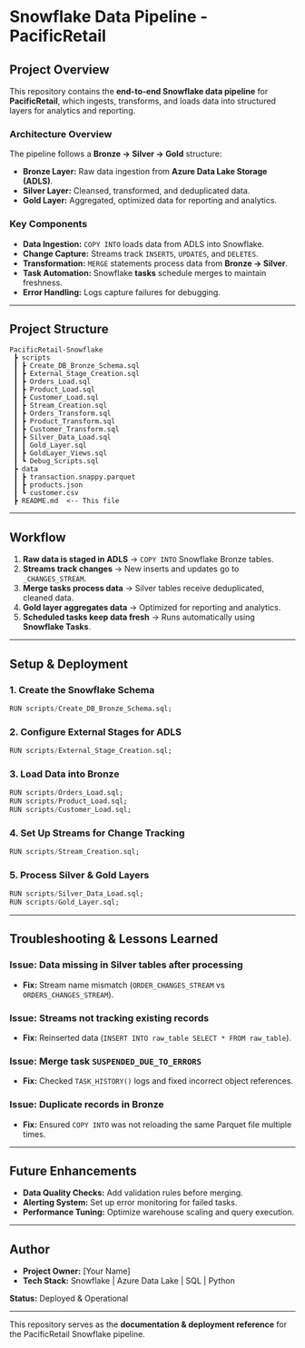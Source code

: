 # **Snowflake Data Pipeline - PacificRetail**

## **Project Overview**
This repository contains the **end-to-end Snowflake data pipeline** for **PacificRetail**, which ingests, transforms, and loads data into structured layers for analytics and reporting.

### **Architecture Overview**
The pipeline follows a **Bronze → Silver → Gold** structure:
- **Bronze Layer:** Raw data ingestion from **Azure Data Lake Storage (ADLS)**.
- **Silver Layer:** Cleansed, transformed, and deduplicated data.
- **Gold Layer:** Aggregated, optimized data for reporting and analytics.

### **Key Components**
- **Data Ingestion:** `COPY INTO` loads data from ADLS into Snowflake.
- **Change Capture:** Streams track `INSERTS`, `UPDATES`, and `DELETES`.
- **Transformation:** `MERGE` statements process data from **Bronze → Silver**.
- **Task Automation:** Snowflake **tasks** schedule merges to maintain freshness.
- **Error Handling:** Logs capture failures for debugging.

---

## **Project Structure**
```
PacificRetail-Snowflake
 ┣ scripts
 ┃ ┣ Create_DB_Bronze_Schema.sql
 ┃ ┣ External_Stage_Creation.sql
 ┃ ┣ Orders_Load.sql
 ┃ ┣ Product_Load.sql
 ┃ ┣ Customer_Load.sql
 ┃ ┣ Stream_Creation.sql
 ┃ ┣ Orders_Transform.sql
 ┃ ┣ Product_Transform.sql
 ┃ ┣ Customer_Transform.sql
 ┃ ┣ Silver_Data_Load.sql
 ┃ ┃ Gold_Layer.sql
 ┃ ┣ GoldLayer_Views.sql
 ┃ ┗ Debug_Scripts.sql
 ┣ data
 ┃ ┣ transaction.snappy.parquet
 ┃ ┣ products.json
 ┃ ┗ customer.csv
 ┣ README.md  <-- This file
```

---

## **Workflow**
1. **Raw data is staged in ADLS** → `COPY INTO` Snowflake Bronze tables.
2. **Streams track changes** → New inserts and updates go to `_CHANGES_STREAM`.
3. **Merge tasks process data** → Silver tables receive deduplicated, cleaned data.
4. **Gold layer aggregates data** → Optimized for reporting and analytics.
5. **Scheduled tasks keep data fresh** → Runs automatically using **Snowflake Tasks**.

---

## **Setup & Deployment**
### **1. Create the Snowflake Schema**
```sql
RUN scripts/Create_DB_Bronze_Schema.sql;
```
### **2. Configure External Stages for ADLS**
```sql
RUN scripts/External_Stage_Creation.sql;
```
### **3. Load Data into Bronze**
```sql
RUN scripts/Orders_Load.sql;
RUN scripts/Product_Load.sql;
RUN scripts/Customer_Load.sql;
```
### **4. Set Up Streams for Change Tracking**
```sql
RUN scripts/Stream_Creation.sql;
```
### **5. Process Silver & Gold Layers**
```sql
RUN scripts/Silver_Data_Load.sql;
RUN scripts/Gold_Layer.sql;
```

---

## **Troubleshooting & Lessons Learned**
### **Issue: Data missing in Silver tables after processing**
- **Fix:** Stream name mismatch (`ORDER_CHANGES_STREAM` vs `ORDERS_CHANGES_STREAM`).

### **Issue: Streams not tracking existing records**
- **Fix:** Reinserted data (`INSERT INTO raw_table SELECT * FROM raw_table`).

### **Issue: Merge task `SUSPENDED_DUE_TO_ERRORS`**
- **Fix:** Checked `TASK_HISTORY()` logs and fixed incorrect object references.

### **Issue: Duplicate records in Bronze**
- **Fix:** Ensured `COPY INTO` was not reloading the same Parquet file multiple times.

---

## **Future Enhancements**
- **Data Quality Checks:** Add validation rules before merging.
- **Alerting System:** Set up error monitoring for failed tasks.
- **Performance Tuning:** Optimize warehouse scaling and query execution.

---

## **Author**
- **Project Owner:** [Your Name]
- **Tech Stack:** Snowflake | Azure Data Lake | SQL | Python

**Status:** Deployed & Operational

---

This repository serves as the **documentation & deployment reference** for the PacificRetail Snowflake pipeline.
